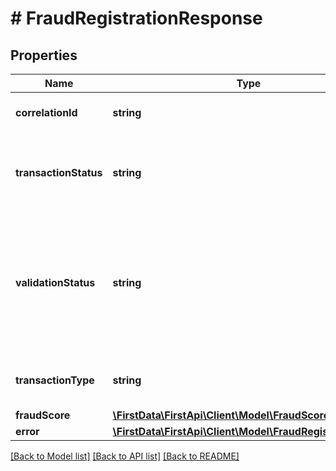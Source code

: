 # # FraudRegistrationResponse

## Properties

Name | Type | Description | Notes
------------ | ------------- | ------------- | -------------
**correlationId** | **string** | The value used to track the transaction. | [optional] 
**transactionStatus** | **string** | Status of the transaction. Valid values are &#39;Not Processed&#39; and &#39;Scored successfully&#39; | [optional] 
**validationStatus** | **string** | If status returned is \&quot;failure\&quot;, input validation errors occurred. Please refer to the \&quot;Errors Section\&quot; for more info. Valid values are &#39;success&#39; and &#39;failed&#39;. | [optional] 
**transactionType** | **string** | The transactionType provided in request. | [optional] 
**fraudScore** | [**\FirstData\FirstApi\Client\Model\FraudScore**](FraudScore.md) |  | [optional] 
**error** | [**\FirstData\FirstApi\Client\Model\FraudRegistrationError**](FraudRegistrationError.md) |  | [optional] 

[[Back to Model list]](../../README.md#documentation-for-models) [[Back to API list]](../../README.md#documentation-for-api-endpoints) [[Back to README]](../../README.md)


